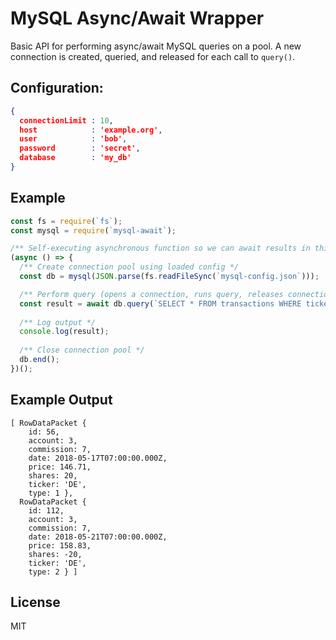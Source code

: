 # MySQL Async/Await Wrapper

Basic API for performing async/await MySQL queries on a pool.  A new connection is created, queried, and released for each call to `query()`.

## Configuration:

```json
{
  connectionLimit : 10,
  host            : 'example.org',
  user            : 'bob',
  password        : 'secret',
  database        : 'my_db'
}
```

## Example

```javascript
const fs = require(`fs`);
const mysql = require(`mysql-await`);

/** Self-executing asynchronous function so we can await results in this example */
(async () => {
  /** Create connection pool using loaded config */
  const db = mysql(JSON.parse(fs.readFileSync(`mysql-config.json`)));

  /** Perform query (opens a connection, runs query, releases connection) */
  const result = await db.query(`SELECT * FROM transactions WHERE ticker = ?`, [`DE`]);
  
  /** Log output */
  console.log(result);
  
  /** Close connection pool */
  db.end();
})();

```

## Example Output 

```console
[ RowDataPacket {
    id: 56,
    account: 3,
    commission: 7,
    date: 2018-05-17T07:00:00.000Z,
    price: 146.71,
    shares: 20,
    ticker: 'DE',
    type: 1 },
  RowDataPacket {
    id: 112,
    account: 3,
    commission: 7,
    date: 2018-05-21T07:00:00.000Z,
    price: 158.83,
    shares: -20,
    ticker: 'DE',
    type: 2 } ]
```
  
## License

MIT
